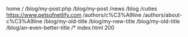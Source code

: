home                /
/blog/my-post.php    /blog/my-post
/news                /blog
/cuties              https://www.petsofnetlify.com
/authors/c%C3%A9line /authors/about-c%C3%A9line
/blog/my-old-title   /blog/my-new-title
/blog/my-old-title   /blog/an-even-better-title
/* index.html 200